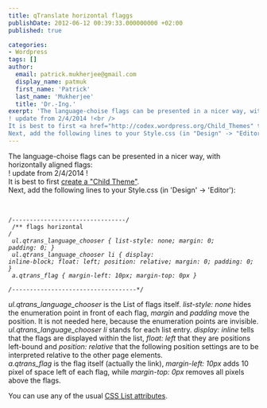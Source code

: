 ```yaml
---
title: qTranslate horizontal flaggs
publishDate: 2012-06-12 00:39:33.000000000 +02:00
published: true

categories:
- Wordpress
tags: []
author:
  email: patrick.mukherjee@gmail.com
  display_name: patmuk
  first_name: 'Patrick'
  last_name: 'Mukherjee'
  title: 'Dr.-Ing.'
exerpt: 'The language-choise flags can be presented in a nicer way, with horizontally aligned flags:<br />
! update from 2/4/2014 !<br />
It is best to first <a href="http://codex.wordpress.org/Child_Themes" title="how to create a child theme">create a "Child Theme"</a>.<br />
Next, add the following lines to your Style.css (in "Design" -> "Editor"):<br />'
---
```

The language-choise flags can be presented in a nicer way, with horizontally aligned flags:<br />
! update from 2/4/2014 !<br />
It is best to first <a href="http://codex.wordpress.org/Child_Themes" title="how to create a child theme">create a "Child Theme"</a>.<br />
Next, add the following lines to your Style.css (in 'Design' -> 'Editor'):<br />
<br />
<code><br />
/*--------------------------------*/<br />
/** flags horizontal */<br />
ul.qtrans_language_chooser { list-style: none; margin: 0; padding: 0; }<br />
ul.qtrans_language_chooser li { display: inline-block; float: left; position: relative; margin: 0; padding: 0; }<br />
a.qtrans_flag { margin-left: 10px; margin-top: 0px }<br />
/*-----------------------------------*/<br />
</code><br />
<em>ul.qtrans_language_chooser</em> is the List of flags itself. <em>list-style: none</em> hides the enumeration point in front of each flag, <em>margin</em> and <em>padding</em> move the position. It is not needed here, because the enumeration points are invisible.<br />
<em>ul.qtrans_language_chooser li</em> stands for each list entry. <em>display: inline</em> tells that  the flags are displayed within the list, <em>float: left</em> that they are positions left-bound and <em>position: relative</em> that the following position settings are to be interpreted relative to the other page elements.<br />
<em>a.qtrans_flag</em> is the flag itself (actually the link),  <em>margin-left: 10px</em> adds 10 pixel of space left of each flag, while <em>margin-top: 0px</em> removes all pixels above the flags.</p>
<p>You can use any of the usual <a href="http://www.w3schools.com/css/css_list.asp">CSS List attributes</a>.<br />
</p>
